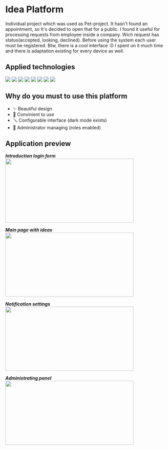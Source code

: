 # Idea Platform

Individual project which was used as Pet-project. It hasn't found an appointment, so It's decided to open that for a public. I found it useful for processing requests from employee inside a company. Wich request has status(accepted, looking, declined). Before using the system each user must be registered. Btw, there is a cool interface :D I spent on it much time and there is adaptation existing for every device as well.

## Applied technologies

<img src="https://img.shields.io/badge/Angular-DD0031?style=for-the-badge&logo=angular&logoColor=white" /> <img src="https://img.shields.io/badge/Spring_Boot-F2F4F9?style=for-the-badge&logo=spring-boot" /> <img src="https://img.shields.io/badge/Spring_Security-6DB33F?style=for-the-badge&logo=Spring-Security&logoColor=white" /> <img src="https://img.shields.io/badge/Docker-2CA5E0?style=for-the-badge&logo=docker&logoColor=white" /> <img src="https://img.shields.io/badge/apache_maven-C71A36?style=for-the-badge&logo=apachemaven&logoColor=white" /> <img src="https://img.shields.io/badge/rabbitmq-%23FF6600.svg?&style=for-the-badge&logo=rabbitmq&logoColor=white" /> <img src="https://img.shields.io/badge/MySQL-005C84?style=for-the-badge&logo=mysql&logoColor=white" /> <img src="https://img.shields.io/badge/Hibernate-59666C?style=for-the-badge&logo=Hibernate&logoColor=white" />

## Why do you must to use this platform

- ✨ Beautiful design
- 🙂 Convinient to use
- 🪛 Configurable interface (dark mode exists)
- 🔪 Administrator managing (roles enabled)

## Application preview

***Introduction login form***
<br>
<img src="https://github.com/dneversky/Idea/blob/master/Screenshot_20221003_084357.png" width="400px" height="200px" />

***Main page with ideas***
<br>
<img src="https://github.com/dneversky/Idea/blob/master/Screenshot_20221003_084429.png" width="400px" height="200px" />

***Notification settings***
<br>
<img src="https://github.com/dneversky/Idea/blob/master/Screenshot_20221003_084504.png" width="400px" height="200px" />

***Administrating panel***
<br>
<img src="https://github.com/dneversky/Idea/blob/master/Screenshot_20221003_084750.png" width="400px" height="200px" />

